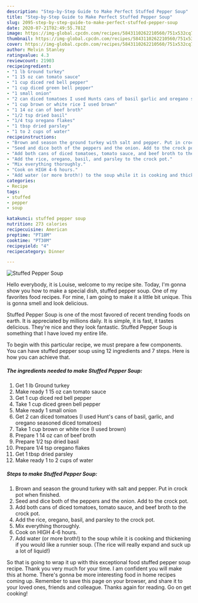```yaml
---
description: "Step-by-Step Guide to Make Perfect Stuffed Pepper Soup"
title: "Step-by-Step Guide to Make Perfect Stuffed Pepper Soup"
slug: 2095-step-by-step-guide-to-make-perfect-stuffed-pepper-soup
date: 2020-07-21T02:49:55.781Z
image: https://img-global.cpcdn.com/recipes/5843110262210560/751x532cq70/stuffed-pepper-soup-recipe-main-photo.jpg
thumbnail: https://img-global.cpcdn.com/recipes/5843110262210560/751x532cq70/stuffed-pepper-soup-recipe-main-photo.jpg
cover: https://img-global.cpcdn.com/recipes/5843110262210560/751x532cq70/stuffed-pepper-soup-recipe-main-photo.jpg
author: Melvin Stanley
ratingvalue: 4.3
reviewcount: 21903
recipeingredient:
- "1 lb Ground turkey"
- "1 15 oz can tomato sauce"
- "1 cup diced red bell pepper"
- "1 cup diced green bell pepper"
- "1 small onion"
- "2 can diced tomatoes I used Hunts cans of basil garlic and oregano seasoned diced tomatoes"
- "1 cup brown or white rice I used brown"
- "1 14 oz can of beef broth"
- "1/2 tsp dried basil"
- "1/4 tsp oregano flakes"
- "1 tbsp dried parsley"
- "1 to 2 cups of water"
recipeinstructions:
- "Brown and season the ground turkey with salt and pepper. Put in crock pot when finished."
- "Seed and dice both of the peppers and the onion. Add to the crock pot."
- "Add both cans of diced tomatoes, tomato sauce, and beef broth to the crock pot."
- "Add the rice, oregano, basil, and parsley to the crock pot."
- "Mix everything thoroughly."
- "Cook on HIGH 4-6 hours."
- "Add water (or more broth!) to the soup while it is cooking and thickening if you would like a runnier soup. (The rice will really expand and suck up a lot of liquid!)"
categories:
- Recipe
tags:
- stuffed
- pepper
- soup

katakunci: stuffed pepper soup 
nutrition: 273 calories
recipecuisine: American
preptime: "PT18M"
cooktime: "PT30M"
recipeyield: "4"
recipecategory: Dinner

---
```



![Stuffed Pepper Soup](https://img-global.cpcdn.com/recipes/5843110262210560/751x532cq70/stuffed-pepper-soup-recipe-main-photo.jpg)

Hello everybody, it is Louise, welcome to my recipe site. Today, I'm gonna show you how to make a special dish, stuffed pepper soup. One of my favorites food recipes. For mine, I am going to make it a little bit unique. This is gonna smell and look delicious.



Stuffed Pepper Soup is one of the most favored of recent trending foods on earth. It is appreciated by millions daily. It is simple, it is fast, it tastes delicious. They're nice and they look fantastic. Stuffed Pepper Soup is something that I have loved my entire life.


To begin with this particular recipe, we must prepare a few components. You can have stuffed pepper soup using 12 ingredients and 7 steps. Here is how you can achieve that.

<!--inarticleads1-->

##### The ingredients needed to make Stuffed Pepper Soup:

1. Get 1 lb Ground turkey
1. Make ready 1 15 oz can tomato sauce
1. Get 1 cup diced red bell pepper
1. Take 1 cup diced green bell pepper
1. Make ready 1 small onion
1. Get 2 can diced tomatoes (I used Hunt&#39;s cans of basil, garlic, and oregano seasoned diced tomatoes)
1. Take 1 cup brown or white rice (I used brown)
1. Prepare 1 14 oz can of beef broth
1. Prepare 1/2 tsp dried basil
1. Prepare 1/4 tsp oregano flakes
1. Get 1 tbsp dried parsley
1. Make ready 1 to 2 cups of water




<!--inarticleads2-->

##### Steps to make Stuffed Pepper Soup:

1. Brown and season the ground turkey with salt and pepper. Put in crock pot when finished.
1. Seed and dice both of the peppers and the onion. Add to the crock pot.
1. Add both cans of diced tomatoes, tomato sauce, and beef broth to the crock pot.
1. Add the rice, oregano, basil, and parsley to the crock pot.
1. Mix everything thoroughly.
1. Cook on HIGH 4-6 hours.
1. Add water (or more broth!) to the soup while it is cooking and thickening if you would like a runnier soup. (The rice will really expand and suck up a lot of liquid!)




So that is going to wrap it up with this exceptional food stuffed pepper soup recipe. Thank you very much for your time. I am confident you will make this at home. There's gonna be more interesting food in home recipes coming up. Remember to save this page on your browser, and share it to your loved ones, friends and colleague. Thanks again for reading. Go on get cooking!
